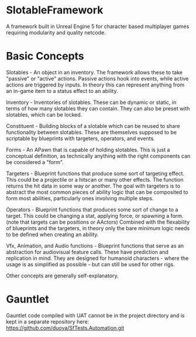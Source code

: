 # SlotableFramework
A framework built in Unreal Engine 5 for character based multiplayer games requiring modularity and quality netcode.

# Basic Concepts

Slotables - An object in an inventory. The framework allows these to take "passive" or "active" actions. Passive actions hook into events, while active actions are triggered by inputs. In theory this can represent anything from an in-game item to a status effect to an ability.

Inventory - Inventories of slotables. These can be dynamic or static, in terms of how many slotables they can contain. They can also be preset with slotables, which can be locked.

Constituent - Building blocks of a slotable which can be reused to share functionality between slotables. These are themselves supposed to be scriptable by blueprints with targeters, operators, and events.

Forms - An APawn that is capable of holding slotables. This is just a conceptual definition, as technically anything with the right components can be considered a "form".

Targeters - Blueprint functions that produce some sort of targeting effect. This could be a projectile or a hitscan or many other effects. The function returns the hit data in some way or another. The goal with targeters is to abstract the most common pieces of ability logic that can be composited to form most abilities, particularly ones involving multiple steps.

Operators - Blueprint functions that produces some sort of change to a target. This could be changing a stat, applying force, or spawning a form. (note that targets can be positions or AActors) Combined with the flexability of blueprints and the targeters, in theory only the bare minimum logic needs to be defined when creating an ability.

Vfx, Animation, and Audio functions - Blueprint functions that serve as an abstraction for audiovisual feature calls. These have prediction and replication in mind. They are designed for humanoid characters - where the usage is as simplified as possible - but can still be used for other rigs.

Other concepts are generally self-explanatory.

# Gauntlet

Gauntlet code compiled with UAT cannot be in the project directory and is kept in a separate repository here: https://github.com/duova/SfTests.Automation.git
